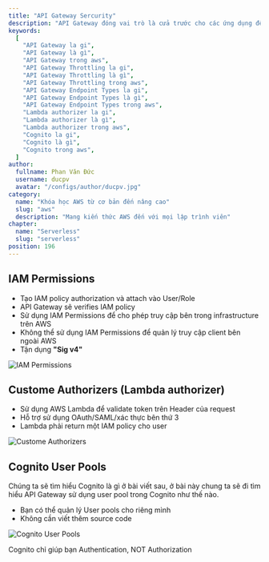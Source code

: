 ```yaml
---
title: "API Gateway Sercurity"
description: "API Gateway đóng vai trò là cửa trước cho các ứng dụng để truy cập dữ liệu, logic nghiệp vụ hoặc chức năng từ các dịch vụ backend của bạn"
keywords:
  [
    "API Gateway la gi",
    "API Gateway là gì",
    "API Gateway trong aws",
    "API Gateway Throttling la gi",
    "API Gateway Throttling là gì",
    "API Gateway Throttling trong aws",
    "API Gateway Endpoint Types la gi",
    "API Gateway Endpoint Types là gì",
    "API Gateway Endpoint Types trong aws",
    "Lambda authorizer la gi",
    "Lambda authorizer là gì",
    "Lambda authorizer trong aws",
    "Cognito la gi",
    "Cognito là gì",
    "Cognito trong aws",
  ]
author:
  fullname: Phan Văn Đức
  username: ducpv
  avatar: "/configs/author/ducpv.jpg"
category:
  name: "Khóa học AWS từ cơ bản đến nâng cao"
  slug: "aws"
  description: "Mang kiến thức AWS đến với mọi lập trình viên"
chapter:
  name: "Serverless"
  slug: "serverless"
position: 196
---
```


## IAM Permissions

- Tạo IAM policy authorization và attach vào User/Role
- API Gateway sẽ verifies IAM policy
- Sử dụng IAM Permissions để cho phép truy cập bên trong infrastructure trên AWS
- Không thể sử dụng IAM Permissions để quản lý truy cập client bên ngoài AWS
- Tận dụng **"Sig v4"**

![IAM Permissions](https://user-images.githubusercontent.com/29729545/155875332-03d8ef5a-0ac9-4a09-a8ea-2e5efc8e9d3f.png)

## Custome Authorizers (Lambda authorizer)

- Sử dụng AWS Lambda để validate token trên Header của request
- Hỗ trợ sử dụng OAuth/SAML/xác thực bên thứ 3
- Lambda phải return một IAM policy cho user

![Custome Authorizers](https://user-images.githubusercontent.com/29729545/155875516-df64436d-4ded-4bbf-b239-0a3af8ec133c.png)

## Cognito User Pools

Chúng ta sẽ tìm hiểu Cognito là gì ở bài viết sau, ở bài này chung ta sẽ đi tìm hiểu API Gateway sử dụng user pool trong Cognito như thế nào.

- Bạn có thể quản lý User pools cho riêng mình
- Không cần viết thêm source code

![Cognito User Pools](https://user-images.githubusercontent.com/29729545/155876131-0a183c5b-20dd-4fb1-9bd6-27c90130b20e.png)

<content-note>
Cognito chỉ giúp bạn Authentication, NOT Authorization
</content-note>
